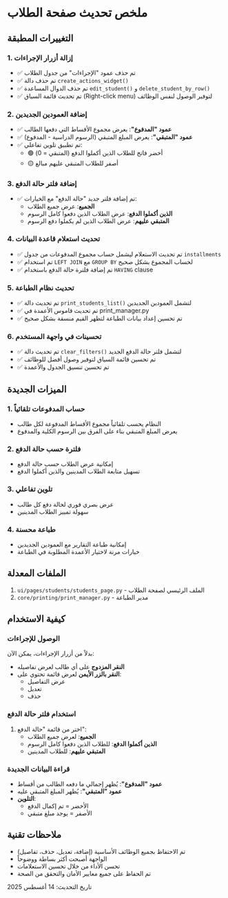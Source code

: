 # ملخص تحديث صفحة الطلاب

## التغييرات المطبقة

### 1. إزالة أزرار الإجراءات
- ✅ تم حذف عمود "الإجراءات" من جدول الطلاب
- ✅ تم حذف دالة `create_actions_widget()`
- ✅ تم حذف الدوال المساعدة `edit_student()` و `delete_student_by_row()`
- ✅ تم تحديث قائمة السياق (Right-click menu) لتوفير الوصول لنفس الوظائف

### 2. إضافة العمودين الجديدين
- ✅ **عمود "المدفوع"**: يعرض مجموع الأقساط التي دفعها الطالب
- ✅ **عمود "المتبقي"**: يعرض المبلغ المتبقي (الرسوم الدراسية - المدفوع)
- ✅ تم تطبيق تلوين تفاعلي:
  - 🟢 أخضر فاتح للطلاب الذين أكملوا الدفع (المتبقي = 0)
  - 🟡 أصفر للطلاب المتبقي عليهم مبالغ

### 3. إضافة فلتر حالة الدفع
- ✅ تم إضافة فلتر جديد "حالة الدفع" مع الخيارات:
  - **الجميع**: عرض جميع الطلاب
  - **الذين أكملوا الدفع**: عرض الطلاب الذين دفعوا كامل الرسوم
  - **المتبقي عليهم**: عرض الطلاب الذين لم يكملوا دفع الرسوم

### 4. تحديث استعلام قاعدة البيانات
- ✅ تم تحديث الاستعلام ليشمل حساب مجموع المدفوعات من جدول `installments`
- ✅ تم استخدام `LEFT JOIN` مع `GROUP BY` لحساب المجموع بشكل صحيح
- ✅ تم إضافة فلترة حالة الدفع باستخدام `HAVING` clause

### 5. تحديث نظام الطباعة
- ✅ تم تحديث دالة `print_students_list()` لتشمل العمودين الجديدين
- ✅ تم تحديث قاموس الأعمدة في print_manager.py
- ✅ تم تحسين إعداد بيانات الطباعة لتظهر القيم منسقة بشكل صحيح

### 6. تحسينات في واجهة المستخدم
- ✅ تم تحديث دالة `clear_filters()` لتشمل فلتر حالة الدفع الجديد
- ✅ تم تحسين قائمة السياق لتوفير وصول أفضل للوظائف
- ✅ تم تحسين تنسيق الجدول والأعمدة

## الميزات الجديدة

### 1. حساب المدفوعات تلقائياً
- النظام يحسب تلقائياً مجموع الأقساط المدفوعة لكل طالب
- يعرض المبلغ المتبقي بناء على الفرق بين الرسوم الكلية والمدفوع

### 2. فلترة حسب حالة الدفع
- إمكانية عرض الطلاب حسب حالة الدفع
- تسهيل متابعة الطلاب المدينين والذين أكملوا الدفع

### 3. تلوين تفاعلي
- عرض بصري فوري لحالة دفع كل طالب
- سهولة تمييز الطلاب المدينين

### 4. طباعة محسنة
- إمكانية طباعة التقارير مع العمودين الجديدين
- خيارات مرنة لاختيار الأعمدة المطلوبة في الطباعة

## الملفات المعدلة

1. `ui/pages/students/students_page.py` - الملف الرئيسي لصفحة الطلاب
2. `core/printing/print_manager.py` - مدير الطباعة

## كيفية الاستخدام

### الوصول للإجراءات
بدلاً من أزرار الإجراءات، يمكن الآن:
- **النقر المزدوج** على أي طالب لعرض تفاصيله
- **النقر بالزر الأيمن** لعرض قائمة تحتوي على:
  - عرض التفاصيل
  - تعديل
  - حذف

### استخدام فلتر حالة الدفع
1. اختر من قائمة "حالة الدفع":
   - **الجميع**: لعرض جميع الطلاب
   - **الذين أكملوا الدفع**: للطلاب الذين دفعوا كامل الرسوم
   - **المتبقي عليهم**: للطلاب المدينين

### قراءة البيانات الجديدة
- **عمود "المدفوع"**: يُظهر إجمالي ما دفعه الطالب من أقساط
- **عمود "المتبقي"**: يُظهر المبلغ المتبقي عليه
- **التلوين**: 
  - الأخضر = تم إكمال الدفع
  - الأصفر = يوجد مبلغ متبقي

## ملاحظات تقنية

- تم الاحتفاظ بجميع الوظائف الأساسية (إضافة، تعديل، حذف، تفاصيل)
- الواجهة أصبحت أكثر بساطة ووضوحاً
- تحسن الأداء من خلال تحسين الاستعلامات
- تم الحفاظ على جميع معايير الأمان والتحقق من الصحة

تاريخ التحديث: 14 أغسطس 2025

